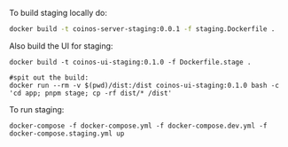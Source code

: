 To build staging locally do: 

```bash
docker build -t coinos-server-staging:0.0.1 -f staging.Dockerfile .
```


Also build the UI for staging:  

```
docker build -t coinos-ui-staging:0.1.0 -f Dockerfile.stage .

#spit out the build: 
docker run --rm -v $(pwd)/dist:/dist coinos-ui-staging:0.1.0 bash -c 'cd app; pnpm stage; cp -rf dist/* /dist'

```


To run staging: 

```
docker-compose -f docker-compose.yml -f docker-compose.dev.yml -f docker-compose.staging.yml up

```